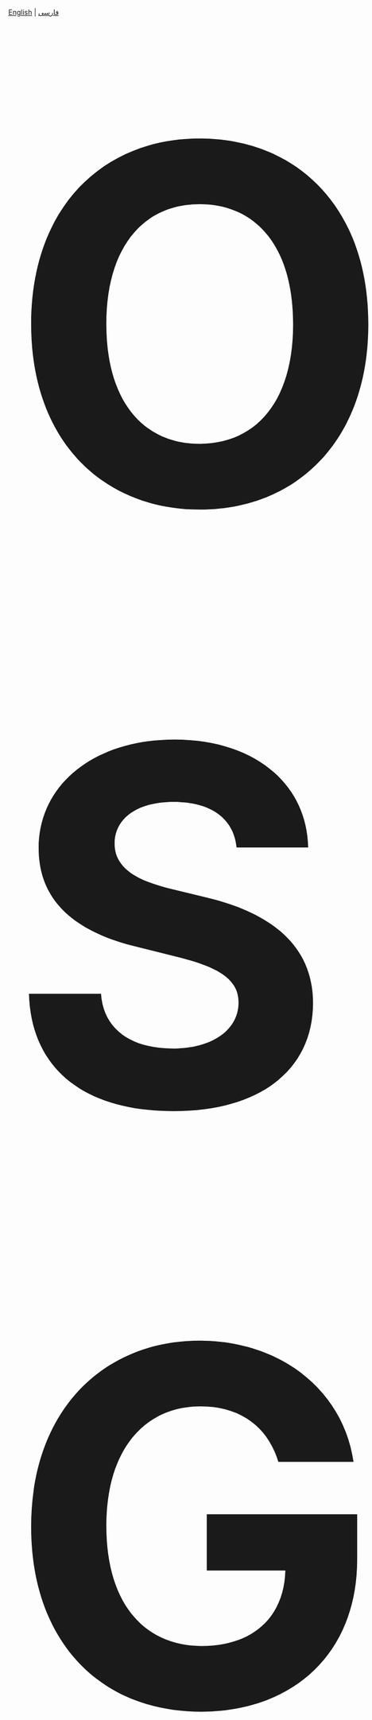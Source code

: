 
[English](/README.md) | [فارسی](/README.fa_IR.md)

<p align="center">
  <strong><span style="font-size: 1000px;">OSG-SCAN</span></strong>
</p>

<p align="center">
Don't think about Nmap when OSG Scan is here.
</p>

<p align="center">
  <img src="https://github.com/user-attachments/assets/45c09394-525c-4ba3-83b8-1a7d10a10d04" alt="OSG SCAN"/>
</p>

## Install & Upgrade

```
bash <(curl -Ls https://raw.githubusercontent.com/mohamadm0meni/OSG-SCAN/main/install.sh)
```

### **Optional Arguments:**
| Option | Description |
|--------|-------------|
| `-h, --help` | Show help message and exit |
| `-p PORTS, --ports PORTS` | Define port range (e.g., `1-1000`) |
| `-t THREADS, --threads THREADS` | Number of threads for scanning |
| `--timing {0,1,2,3,4,5}` | Timing profile (0=paranoid, 5=insane) |
| `--profile {stealth,normal,aggressive}` | Choose scan profile |
| `-o {text,json,xml,html}, --output {text,json,xml,html}` | Output format |
| `--config CONFIG` | Specify configuration file path |
| `--debug` | Enable debug mode |
| `--no-banner` | Disable banner grabbing |
| `--service-detection` | Enable service detection |
| `--vuln-check` | Enable vulnerability assessment |
| `--interface INTERFACE` | Define network interface for scanning |
| `--exclude-ports EXCLUDE_PORTS` | Exclude specific ports (e.g., `80,443,3306`) |
| `--source-port SOURCE_PORT` | Specify source port |


## 📌 Examples

```yaml
# Basic scan
osgscan example.com

# Scan ports 1-1000
osgscan example.com -p 1-1000

# Scan with timing profile 3 and 20 threads
osgscan example.com -p 1-1000 --timing 3 --threads 20

# Stealth scan with JSON output
osgscan example.com --profile stealth --output json
```

## 🚀 Features

> **Advanced and Stealthy Port Scanner**  

✅ **Fast and advanced port scanning**  
✅ **Service detection** for active services on the target  
✅ **Vulnerability assessment** based on up-to-date databases  
✅ **Bypasses IDS and IPS** for stealthy scans  
✅ **Compatible with various systems**, tested on **MikroTik** and **Snort**  
✅ **Output in JSON, text, and DB format** with full details including:  
&nbsp;&nbsp;&nbsp;&nbsp;📌 **Time and host details**  
&nbsp;&nbsp;&nbsp;&nbsp;📌 **Open, closed, and filtered ports**  
&nbsp;&nbsp;&nbsp;&nbsp;📌 **Service identification and banner detection**  


---


![carbon](https://github.com/user-attachments/assets/9ca715d0-47bb-425f-ad56-16b8495a8fcd)

---

# Class Diagram

```mermaid
classDiagram
    %% Core Layer
    direction TB

    class EnhancedScanner {
        -target: str
        -stop_scan: bool
        +scan()
        -_cleanup()
    }

    class Config {
        +MAX_THREADS: int
        +TIMEOUT: float
        +load_config()
        +validate()
    }

    %% Socket Layer
    class SocketManager {
        -active_sockets: Dict
        +create_socket()
        +connect()
    }

    class AdvancedSocketManager {
        -source_ports: List
        +create_tcp_socket()
        +test_port()
    }

    %% Service Layer
    class ServiceDetector {
        -target: str
        +detect_service()
        -_probe_service()
    }

    class BannerAnalyzer {
        -vuln_db: Dict
        +analyze_banner()
        +scan_vulnerabilities()
    }

    %% Protocol Layer
    class WebProtocolTester {
        -timeout: float
        +test_web_port()
        +scan_ports()
    }

    class DatabaseProtocolTester {
        -config: Config
        +test_mysql()
        +test_postgresql()
    }

    class MailProtocolTester {
        -service_patterns: Dict
        +test_smtp()
        +test_pop3()
    }

    %% Management Layer
    class DelayManager {
        -min_delay: float
        +get_scan_delay()
        +wait_before_scan()
    }

    class PortBatchManager {
        -service_ports: Dict
        +create_batches()
        +update_stats()
    }

    class ResultManager {
        -target: str
        +save_results()
        -_generate_report()
    }

    class TrafficManager {
        -max_rate: int
        +analyze_patterns()
        -_detect_anomalies()
    }

    %% Port and Security Layer
    class PortHandlers {
        -target: str
        +handle_port()
        +handle_http()
    }

    class PacketManipulation {
        -tcp_flags: Dict
        +create_packet()
        +fragment_packet()
    }

    class WebSecurityTester {
        -protocol_tester
        +scan()
        -_test_vulnerabilities()
    }

    %% Core Relationships
    EnhancedScanner *-- Config
    EnhancedScanner *-- SocketManager
    EnhancedScanner *-- AdvancedSocketManager
    EnhancedScanner *-- ServiceDetector
    EnhancedScanner *-- BannerAnalyzer
    EnhancedScanner *-- DelayManager
    EnhancedScanner *-- PortBatchManager
    EnhancedScanner *-- ResultManager
    EnhancedScanner *-- TrafficManager
    EnhancedScanner *-- WebProtocolTester
    EnhancedScanner *-- DatabaseProtocolTester
    EnhancedScanner *-- MailProtocolTester
    EnhancedScanner *-- WebSecurityTester
    EnhancedScanner *-- PortHandlers

    %% Functional Dependencies
    SocketManager --> Config
    AdvancedSocketManager --> Config
    ServiceDetector --> SocketManager
    BannerAnalyzer --> Config

    PortHandlers --> PacketManipulation
    PortHandlers --> ServiceDetector
    PortHandlers --> BannerAnalyzer

    WebProtocolTester --> SocketManager
    DatabaseProtocolTester --> SocketManager
    MailProtocolTester --> SocketManager
    WebSecurityTester --> WebProtocolTester

    DelayManager --> Config
    PortBatchManager --> Config
    ResultManager --> Config
    TrafficManager --> DelayManager
    ```

